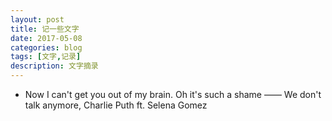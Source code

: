 ```yaml
---
layout: post
title: 记一些文字
date: 2017-05-08
categories: blog
tags: [文字,记录]
description: 文字摘录
---
```


* Now I can't get you out of my brain. Oh it's such a shame —— We don't talk anymore, Charlie Puth ft. Selena Gomez

